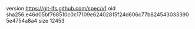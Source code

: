 version https://git-lfs.github.com/spec/v1
oid sha256:e46d05bf768510c0c17109e62402815f24d606c77b8245430333905e4754a8a4
size 12453
